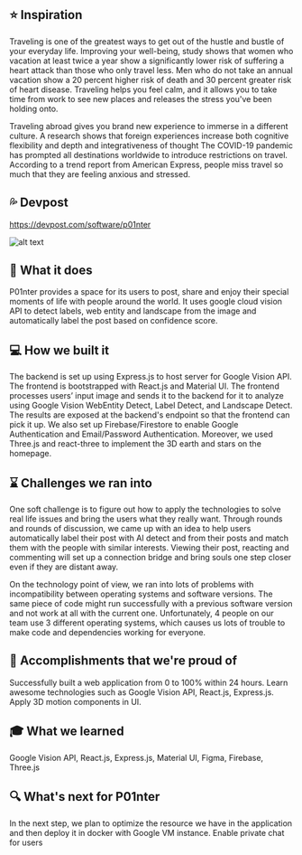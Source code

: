 ## :star: Inspiration
Traveling is one of the greatest ways to get out of the hustle and bustle of your everyday life. Improving your well-being, study shows that women who vacation at least twice a year show a significantly lower risk of suffering a heart attack than those who only travel less. Men who do not take an annual vacation show a 20 percent higher risk of death and 30 percent greater risk of heart disease. Traveling helps you feel calm, and it allows you to take time from work to see new places and releases the stress you've been holding onto.

Traveling abroad gives you brand new experience to immerse in a different culture. A research shows that foreign experiences increase both cognitive flexibility and depth and integrativeness of thought The COVID-19 pandemic has prompted all destinations worldwide to introduce restrictions on travel. According to a trend report from American Express, people miss travel so much that they are feeling anxious and stressed.

## :sweat_drops: Devpost
https://devpost.com/software/p01nter

![alt text](https://github.com/manyicheng/P01nter/blob/main/home.gif)

## :iphone: What it does
P01nter provides a space for its users to post, share and enjoy their special moments of life with people around the world. It uses google cloud vision API to detect labels, web entity and landscape from the image and automatically label the post based on confidence score.

## :computer: How we built it
The backend is set up using Express.js to host server for Google Vision API. The frontend is bootstrapped with React.js and Material UI. The frontend processes users’ input image and sends it to the backend for it to analyze using Google Vision WebEntity Detect, Label Detect, and Landscape Detect. The results are exposed at the backend's endpoint so that the frontend can pick it up. We also set up Firebase/Firestore to enable Google Authentication and Email/Password Authentication. Moreover, we used Three.js and react-three to implement the 3D earth and stars on the homepage.

## :hourglass: Challenges we ran into
One soft challenge is to figure out how to apply the technologies to solve real life issues and bring the users what they really want. Through rounds and rounds of discussion, we came up with an idea to help users automatically label their post with AI detect and from their posts and match them with the people with similar interests. Viewing their post, reacting and commenting will set up a connection bridge and bring souls one step closer even if they are distant away.

On the technology point of view, we ran into lots of problems with incompatibility between operating systems and software versions. The same piece of code might run successfully with a previous software version and not work at all with the current one. Unfortunately, 4 people on our team use 3 different operating systems, which causes us lots of trouble to make code and dependencies working for everyone.

## :memo: Accomplishments that we're proud of
Successfully built a web application from 0 to 100% within 24 hours. Learn awesome technologies such as Google Vision API, React.js, Express.js. Apply 3D motion components in UI.


## :mortar_board: What we learned
Google Vision API, React.js, Express.js, Material UI, Figma, Firebase, Three.js


## :mag:  What's next for P01nter
In the next step, we plan to optimize the resource we have in the application and then deploy it in docker with Google VM instance. Enable private chat for users
